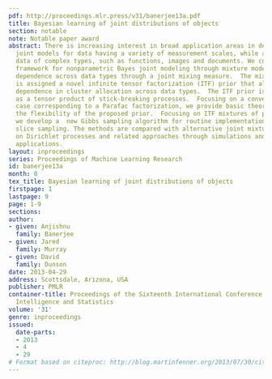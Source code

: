 ```yaml
---
pdf: http://proceedings.mlr.press/v31/banerjee13a.pdf
title: Bayesian learning of joint distributions of objects
section: notable
note: Notable paper award
abstract: There is increasing interest in broad application areas in defining flexible
  joint models for data having a variety of measurement scales, while also allowing
  data of complex types, such as functions, images and documents. We consider a general
  framework for nonparametric Bayes joint modeling through mixture models that incorporate
  dependence across data types through a joint mixing measure.  The mixing measure
  is assigned a novel infinite tensor factorization (ITF) prior that allows flexible
  dependence in cluster allocation across data types.  The ITF prior is formulated
  as a tensor product of stick-breaking processes.  Focusing on a convenient special
  case corresponding to a Parafac factorization, we provide basic theory justifying
  the flexibility of the proposed prior.  Focusing on ITF mixtures of product kernels,
  we develop a  new Gibbs sampling algorithm for routine implementation relying on
  slice sampling. The methods are compared with alternative joint mixture models based
  on Dirichlet processes and related approaches through simulations and real data
  applications.
layout: inproceedings
series: Proceedings of Machine Learning Research
id: banerjee13a
month: 0
tex_title: Bayesian learning of joint distributions of objects
firstpage: 1
lastpage: 9
page: 1-9
sections: 
author:
- given: Anjishnu
  family: Banerjee
- given: Jared
  family: Murray
- given: David
  family: Dunson
date: 2013-04-29
address: Scottsdale, Arizona, USA
publisher: PMLR
container-title: Proceedings of the Sixteenth International Conference on Artificial
  Intelligence and Statistics
volume: '31'
genre: inproceedings
issued:
  date-parts:
  - 2013
  - 4
  - 29
# Format based on citeproc: http://blog.martinfenner.org/2013/07/30/citeproc-yaml-for-bibliographies/
---
```

